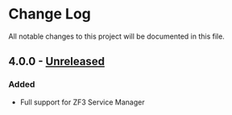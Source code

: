 # Change Log

All notable changes to this project will be documented in this file.

## 4.0.0 - [Unreleased]

### Added
- Full support for ZF3 Service Manager


[Unreleased]: https://github.com/nikolaposa/phoundation/compare/3.0.0...HEAD
